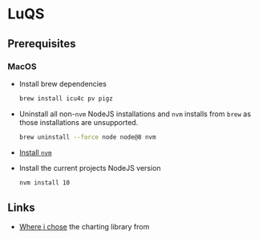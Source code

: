 # LuQS

## Prerequisites

### MacOS

* Install brew dependencies

  ```bash
  brew install icu4c pv pigz
  ```

* Uninstall all non-`nvm` NodeJS installations and `nvm` installs from `brew` as those installations
  are unsupported.

  ```bash
  brew uninstall --force node node@8 nvm
  ```

* [Install `nvm`](https://github.com/creationix/nvm#install-script)

* Install the current projects NodeJS version

  ```bash
  nvm install 10
  ```

## Links

- [Where i chose](https://github.com/vuejs/awesome-vue#charts) the charting library from
